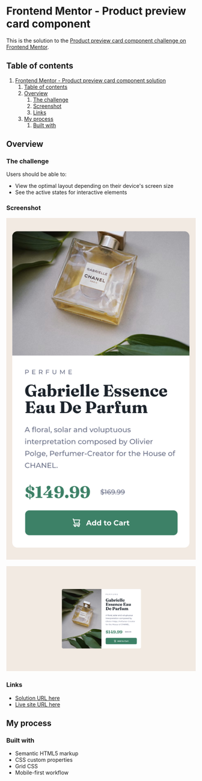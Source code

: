# Frontend Mentor - Product preview card component

This is the solution to the [Product preview card component challenge on Frontend Mentor](https://www.frontendmentor.io/challenges/product-preview-card-component-GO7UmttRfa).

## Table of contents

1. [Frontend Mentor - Product preview card component solution](#frontend-mentor---product-preview-card-component-solution)
   1. [Table of contents](#table-of-contents)
   2. [Overview](#overview)
      1. [The challenge](#the-challenge)
      2. [Screenshot](#screenshot)
      3. [Links](#links)
   3. [My process](#my-process)
      1. [Built with](#built-with)

## Overview

### The challenge

Users should be able to:

- View the optimal layout depending on their device's screen size
- See the active states for interactive elements

### Screenshot

![Mobile view](./design/design-mobile.png)

![Desktop view](./design/design-desktop.png)

### Links

- [Solution URL here](https://www.frontendmentor.io/solutions/responsive-product-preview-card-component-q-Tj6uGvYm)
- [Live site URL here](https://gentle-donut-4ef6a6.netlify.app/)

## My process

### Built with

- Semantic HTML5 markup
- CSS custom properties
- Grid CSS
- Mobile-first workflow
